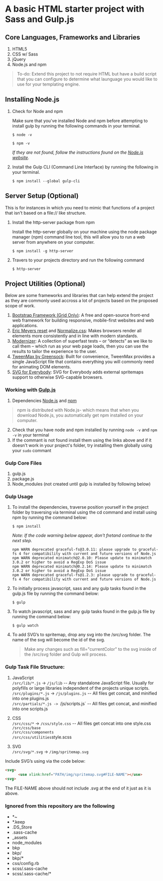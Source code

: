 # A basic HTML starter project with Sass and Gulp.js

## Core Languages, Frameworks and Libraries
1. HTML5
2. CSS w/ Sass
3. jQuery
4. Node.js and npm

> To-do: Extend this project to not require HTML but have a build script that you can configure to determine what launguage you would like to use for your templating engine.

## Installing Node.js

1. Check for Node and npm

   Make sure that you've installed Node and npm before attempting to install gulp by running the following commands in your terminal.

   `$ node -v`

   `$ npm -v`

   *If they are not found, follow the instructions found on the [Node.js website](https://nodejs.org/en/).*

2. Install the Gulp CLI (Command Line Interface) by running the following in your terminal.

   `$ npm install --global gulp-cli`

## Server Setup (Optional)
This is for instances in which you need to mimic that functions of a project that isn't based on a file:// like structure.

1. Install the http-server package from npm

   Install the http-server globally on your machine using the node package manager (npm) command line tool, this will allow you to run a web server from anywhere on your computer.

   `$ npm install -g http-server`

2. Travers to your projects directory and run the following command
   
   `$ http-server`

## Project Utilities (Optional)
Below are some frameworks and libraries that can help extend the project as they are commonly used accross a lot of projects based on the proposed scope of work.

1. [Bootstrap Framework (Grid Only)](https://getbootstrap.com/docs/4.0/layout/grid/): A free and open-source front-end web framework for building responsive, mobile-first websites and web applications.
2. [Eric Meyers reset](https://meyerweb.com/eric/tools/css/reset/) and [Normalize.css](https://necolas.github.io/normalize.css/): Makes browsers render all elements more consistently and in line with modern standards.
3. [Modernizer](https://modernizr.com/): A collection of superfast tests – or “detects” as we like to call them – which run as your web page loads, then you can use the results to tailor the experience to the user.
4. [TweenMax by Greensock](https://greensock.com/tweenmax): Built for convenience, TweenMax provides a single JavaScript file that contains everything you will commonly need for animating DOM elements.
5. [SVG for Everybody](https://jonathantneal.github.io/svg4everybody/): SVG for Everybody adds external spritemaps support to otherwise SVG-capable browsers.

### Working with [Gulp.js](https://gulpjs.com/)
1. Dependencies [Node.js](https://nodejs.org/en/) and [npm](https://www.npmjs.com/get-npm)
> npm is distributed with Node.js- which means that when you download Node.js, you automatically get npm installed on your computer.
2. Check that you have node and npm installed by running `node -v` and `npm -v` in your terminal
3. If the commant is not found install them using the links above and if it doesn't work in your project's folder, try installing them globally using your `sudo` commant

### Gulp Core Files
1. gulp.js
2. package.js
3. Node_modules (not created until gulp is installed by following below)

### Gulp Usage

1. To install the dependencies, traverse position yourself in the project folder by traversing via terminal using the cd command and install using npm by running the command below:<br />

   `$ npm install`

   *Note: If the code warning below appear, don't fretand continue to the next step.*
   
   ```
   npm WARN deprecated graceful-fs@3.0.11: please upgrade to graceful-fs 4 for compatibility with current and future versions of Node.js
   npm WARN deprecated minimatch@2.0.10: Please update to minimatch 3.0.2 or higher to avoid a RegExp DoS issue
   npm WARN deprecated minimatch@0.2.14: Please update to minimatch 3.0.2 or higher to avoid a RegExp DoS issue
   npm WARN deprecated graceful-fs@1.2.3: please upgrade to graceful-fs 4 for compatibility with current and future versions of Node.js
   ```

2. To initially process javascript, sass and any gulp tasks found in the gulp.js file by running the command below:<br />

   `$ gulp`

3. To watch javascript, sass and any gulp tasks found in the gulp.js file by running the command below:<br />

   `$ gulp watch`

4. To add SVG’s to spritemap, drop any svg into the /src/svg folder. The name of the svg will become the id of the svg.<br />

   > Make any changes such as fill="currentColor" to the svg inside of the /src/svg folder and Gulp will process.

### Gulp Task File Structure:

1. JavaScript<br />
`/src/lib/*.js` -> `/js/lib` -- Any standalone JavaScript file. Usually for polyfills or large libraries independent of the projects unique scripts.<br />
`/src/plugins/*.js` -> `/js/plugins.js` -- All files get concat, and minified into one plugins.js<br />
`/src/partials/*.js -> `/js/scripts.js` -- All files get concat, and minified into one scripts.js<br />

2. CSS<br />
`/src/css/*` -> `/css/style.css` -- All files get concat into one style.css<br />
`/src/css/base`<br />
`/src/css/components`<br />
`/src/css/utilities`style.scss <br />

3. SVG<br />
`/src/svg/*.svg` -> `/img/spritemap.svg`<br />

Include SVG’s using via the code below:
``` html
<svg>
      <use xlink:href="PATH/img/spritemap.svg#FILE-NAME"></use>
<svg>
```
The FILE-NAME above should not include .svg at the end of it just as it is above.

### Ignored from this repository are the following
- *~
- *.keep
- .DS_Store
- .sass-cache
- _assets
- node_modules
- bkp
- bkp/
- bkp/*
- css/config.rb
- scss/.sass-cache
- scss/.sass-cache/*
